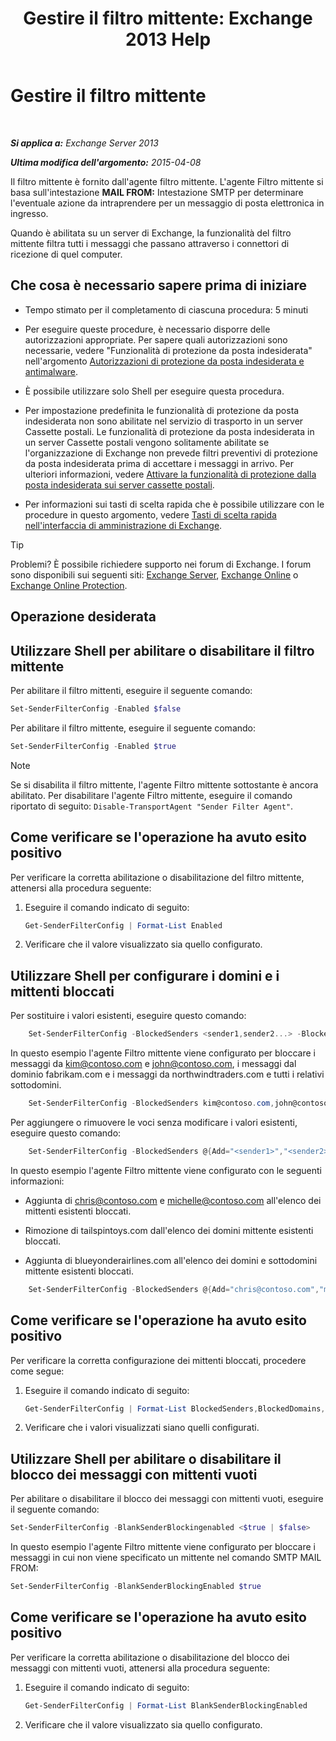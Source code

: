 ﻿---
title: 'Gestire il filtro mittente: Exchange 2013 Help'
TOCTitle: Gestire il filtro mittente
ms:assetid: a7f4b3e1-2970-45ad-911e-a9f46d880d3d
ms:mtpsurl: https://technet.microsoft.com/it-it/library/Bb124087(v=EXCHG.150)
ms:contentKeyID: 50481387
ms.date: 05/22/2018
mtps_version: v=EXCHG.150
ms.translationtype: MT
---

# Gestire il filtro mittente

 

_**Si applica a:** Exchange Server 2013_

_**Ultima modifica dell'argomento:** 2015-04-08_

Il filtro mittente è fornito dall'agente filtro mittente. L'agente Filtro mittente si basa sull'intestazione **MAIL FROM:**  Intestazione SMTP per determinare l'eventuale azione da intraprendere per un messaggio di posta elettronica in ingresso.

Quando è abilitata su un server di Exchange, la funzionalità del filtro mittente filtra tutti i messaggi che passano attraverso i connettori di ricezione di quel computer.

## Che cosa è necessario sapere prima di iniziare

  - Tempo stimato per il completamento di ciascuna procedura: 5 minuti

  - Per eseguire queste procedure, è necessario disporre delle autorizzazioni appropriate. Per sapere quali autorizzazioni sono necessarie, vedere "Funzionalità di protezione da posta indesiderata" nell'argomento [Autorizzazioni di protezione da posta indesiderata e antimalware](anti-spam-and-anti-malware-permissions-exchange-2013-help.md).

  - È possibile utilizzare solo Shell per eseguire questa procedura.

  - Per impostazione predefinita le funzionalità di protezione da posta indesiderata non sono abilitate nel servizio di trasporto in un server Cassette postali. Le funzionalità di protezione da posta indesiderata in un server Cassette postali vengono solitamente abilitate se l'organizzazione di Exchange non prevede filtri preventivi di protezione da posta indesiderata prima di accettare i messaggi in arrivo. Per ulteriori informazioni, vedere [Attivare la funzionalità di protezione dalla posta indesiderata sui server cassette postali](enable-anti-spam-functionality-on-mailbox-servers-exchange-2013-help.md).

  - Per informazioni sui tasti di scelta rapida che è possibile utilizzare con le procedure in questo argomento, vedere [Tasti di scelta rapida nell'interfaccia di amministrazione di Exchange](keyboard-shortcuts-in-the-exchange-admin-center-exchange-online-protection-help.md).


> [!TIP]
> Problemi? È possibile richiedere supporto nei forum di Exchange. I forum sono disponibili sui seguenti siti: <A href="https://go.microsoft.com/fwlink/p/?linkid=60612">Exchange Server</A>, <A href="https://go.microsoft.com/fwlink/p/?linkid=267542">Exchange Online</A> o <A href="https://go.microsoft.com/fwlink/p/?linkid=285351">Exchange Online Protection</A>.



## Operazione desiderata

## Utilizzare Shell per abilitare o disabilitare il filtro mittente

Per abilitare il filtro mittenti, eseguire il seguente comando:

```powershell
Set-SenderFilterConfig -Enabled $false
```

Per abilitare il filtro mittente, eseguire il seguente comando:

```powershell
Set-SenderFilterConfig -Enabled $true
```


> [!NOTE]
> Se si disabilita il filtro mittente, l'agente Filtro mittente sottostante è ancora abilitato. Per disabilitare l'agente Filtro mittente, eseguire il comando riportato di seguito: <CODE>Disable-TransportAgent "Sender Filter Agent"</CODE>.



## Come verificare se l'operazione ha avuto esito positivo

Per verificare la corretta abilitazione o disabilitazione del filtro mittente, attenersi alla procedura seguente:

1.  Eseguire il comando indicato di seguito:
    
    ```powershell
    Get-SenderFilterConfig | Format-List Enabled
    ```

2.  Verificare che il valore visualizzato sia quello configurato.

## Utilizzare Shell per configurare i domini e i mittenti bloccati

Per sostituire i valori esistenti, eseguire questo comando:
```powershell
    Set-SenderFilterConfig -BlockedSenders <sender1,sender2...> -BlockedDomains <domain1,domain2...> -BlockedDomainsAndSubdomains <domain1,domain2...>
```
In questo esempio l'agente Filtro mittente viene configurato per bloccare i messaggi da kim@contoso.com e john@contoso.com, i messaggi dal dominio fabrikam.com e i messaggi da northwindtraders.com e tutti i relativi sottodomini.
```powershell
    Set-SenderFilterConfig -BlockedSenders kim@contoso.com,john@contoso.com -BlockedDomains fabrikam.com -BlockedDomainsAndSubdomains northwindtraders.com
```
Per aggiungere o rimuovere le voci senza modificare i valori esistenti, eseguire questo comando:
```powershell
    Set-SenderFilterConfig -BlockedSenders @{Add="<sender1>","<sender2>"...; Remove="<sender1>","<sender2>"...} -BlockedDomains @{Add="<domain1>","<domain2>"...; Remove="<domain1>","<domain2>"...} -BlockedDomainsAndSubdomains @{Add="<domain1>","<domain2>"...; Remove="<domain1>","<domain2>"...}
```
In questo esempio l'agente Filtro mittente viene configurato con le seguenti informazioni:

  - Aggiunta di chris@contoso.com e michelle@contoso.com all'elenco dei mittenti esistenti bloccati.

  - Rimozione di tailspintoys.com dall'elenco dei domini mittente esistenti bloccati.

  - Aggiunta di blueyonderairlines.com all'elenco dei domini e sottodomini mittente esistenti bloccati.

<!-- end list -->
```powershell
    Set-SenderFilterConfig -BlockedSenders @{Add="chris@contoso.com","michelle@contoso.com"} -BlockedDomains @{Remove="tailspintoys.com"} -BlockedDomainsAndSubdomains @{Add="blueyonderairlines.com"}
```
## Come verificare se l'operazione ha avuto esito positivo

Per verificare la corretta configurazione dei mittenti bloccati, procedere come segue:

1.  Eseguire il comando indicato di seguito:
    
    ```powershell
    Get-SenderFilterConfig | Format-List BlockedSenders,BlockedDomains,BlockedDomainsAndSubdomains
    ```

2.  Verificare che i valori visualizzati siano quelli configurati.

## Utilizzare Shell per abilitare o disabilitare il blocco dei messaggi con mittenti vuoti

Per abilitare o disabilitare il blocco dei messaggi con mittenti vuoti, eseguire il seguente comando:

```powershell
Set-SenderFilterConfig -BlankSenderBlockingenabled <$true | $false>
```

In questo esempio l'agente Filtro mittente viene configurato per bloccare i messaggi in cui non viene specificato un mittente nel comando SMTP MAIL FROM:

```powershell
Set-SenderFilterConfig -BlankSenderBlockingEnabled $true
```

## Come verificare se l'operazione ha avuto esito positivo

Per verificare la corretta abilitazione o disabilitazione del blocco dei messaggi con mittenti vuoti, attenersi alla procedura seguente:

1.  Eseguire il comando indicato di seguito:
    
    ```powershell
    Get-SenderFilterConfig | Format-List BlankSenderBlockingEnabled
    ```

2.  Verificare che il valore visualizzato sia quello configurato.

